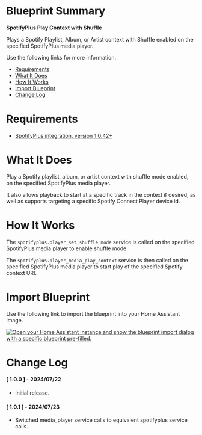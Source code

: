 # Blueprint Summary

__SpotifyPlus Play Context with Shuffle__

Plays a Spotify Playlist, Album, or Artist context with Shuffle enabled on the specified SpotifyPlus media player.  

Use the following links for more information.
* [Requirements](#requirements)
* [What It Does](#what-does-it-do)
* [How It Works](#how-it-works)
* [Import Blueprint](#import-blueprint)
* [Change Log](#change-log)


# Requirements
* [SpotifyPlus integration, version 1.0.42+](https://github.com/thlucas1/homeassistantcomponent_spotifyplus/wiki)


# What It Does

Play a Spotify playlist, album, or artist context with shuffle mode enabled, on the specified SpotifyPlus media player.

It also allows playback to start at a specific track in the context if desired, as well as supports targeting a specific Spotify Connect Player device id.


# How It Works

The `spotifyplus.player_set_shuffle_mode` service is called on the specified SpotifyPlus media player to enable shuffle mode.

The `spotifyplus.player_media_play_context` service is then called on the specified SpotifyPlus media player to start play of the specified Spotify context URI.


# Import Blueprint

Use the following link to import the blueprint into your Home Assistant image.

<a href="https://my.home-assistant.io/redirect/blueprint_import/?blueprint_url=https%3A%2F%2Fgithub.com%2Fthlucas1%2Fhomeassistant_blueprints%2Fblob%2Fmaster%2Fspotifyplus%2Fspotifyplus_play_context_with_shuffle.yaml%3Fversion=1.0.1b"><img src="https://my.home-assistant.io/badges/blueprint_import.svg" alt="Open your Home Assistant instance and show the blueprint import dialog with a specific blueprint pre-filled." width="" height="" loading="lazy"></a>


# Change Log

#### [ 1.0.0 ] - 2024/07/22

  * Initial release.

#### [ 1.0.1 ] - 2024/07/23

  * Switched media_player service calls to equivalent spotifyplus service calls.
